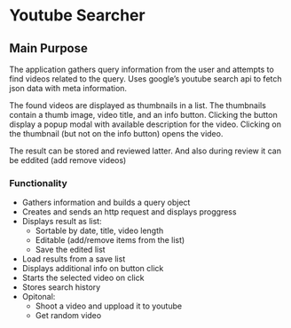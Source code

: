 # Youtube Searcher

## Main Purpose

The application gathers query information from the user and attempts to find videos related to
the query. Uses google’s youtube search api to fetch json data with meta information.

The found videos are displayed as thumbnails in a list. The thumbnails contain a thumb image, video title, and an info button. Clicking the button display a popup modal with available description for the video.
Clicking on the thumbnail (but not on the info button) opens the video.

The result can be stored and reviewed latter.
And also during review it can be eddited (add remove videos)

### Functionality 

* Gathers information and builds a query object
* Creates and sends an http request and displays proggress
* Displays result as list:
	* Sortable by date, title, video length
	* Editable (add/remove items from the list)
	* Save the edited list
* Load results from a save list
* Displays additional info on button click
* Starts the selected video on click
* Stores search history
* Opitonal:
	* Shoot a video and uppload it to youtube
	* Get random video